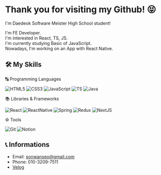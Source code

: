 # Thank you for visiting my Github! 😝
I'm Daedeok Software Meister High School student!  

I'm FE Developer.  
I'm interested in React, TS, JS.  
I'm currently studying Basic of JavaScript.  
Nowadays, I'm working on an App with React Native.

## 🛠 My Skills
🔠 Programming Languages

![HTML5](https://img.shields.io/badge/HTML5-E34F26?style=&logo=)
![CSS3](https://img.shields.io/badge/CSS3-1572B6?style=&logo=)
![JavaScript](https://img.shields.io/badge/JavaScript-F7DF1E?style=&logo=)
![TS](https://img.shields.io/badge/TypeScript-3178C6?style=&logo=)
![Java](https://img.shields.io/badge/Java-007396?style=&logo=)


📚 Libraries & Frameworks

![React](https://img.shields.io/badge/React-61DAFB?style=&logo=)
![ReactNative](https://img.shields.io/badge/ReactNative-376BE3?style=&logo=)
![Spring](https://img.shields.io/badge/Spring-6DB33F?style=&logo=)
![Redux](https://img.shields.io/badge/Redux-764ABC?style=&logo=)
![NextJS](https://img.shields.io/badge/NextJS-000000?style=&logo=)


⚙️ Tools

![Git](https://img.shields.io/badge/Git-F05032?style=&logo=)
![Notion](https://img.shields.io/badge/Notion-000000?style=&logo=)



## 📞 Informations
- Email: sonwanseo@gmail.com
- Phone: 010-3209-7511
- [Velog](https://velog.io/@sonwanseo/)
